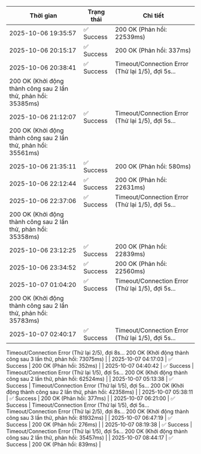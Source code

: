 | Thời gian | Trạng thái | Chi tiết |
|---|---|---|
| 2025-10-06 19:35:57 | ✅ Success | 200 OK (Phản hồi: 22539ms) |
| 2025-10-06 20:15:17 | ✅ Success | 200 OK (Phản hồi: 337ms) |
| 2025-10-06 20:38:41 | ✅ Success | Timeout/Connection Error (Thử lại 1/5), đợi 5s...
200 OK (Khởi động thành công sau 2 lần thử, phản hồi: 35385ms) |
| 2025-10-06 21:12:07 | ✅ Success | Timeout/Connection Error (Thử lại 1/5), đợi 5s...
200 OK (Khởi động thành công sau 2 lần thử, phản hồi: 35561ms) |
| 2025-10-06 21:35:11 | ✅ Success | 200 OK (Phản hồi: 580ms) |
| 2025-10-06 22:12:44 | ✅ Success | 200 OK (Phản hồi: 22631ms) |
| 2025-10-06 22:37:06 | ✅ Success | Timeout/Connection Error (Thử lại 1/5), đợi 5s...
200 OK (Khởi động thành công sau 2 lần thử, phản hồi: 35358ms) |
| 2025-10-06 23:12:25 | ✅ Success | 200 OK (Phản hồi: 22839ms) |
| 2025-10-06 23:34:52 | ✅ Success | 200 OK (Phản hồi: 22560ms) |
| 2025-10-07 01:04:20 | ✅ Success | Timeout/Connection Error (Thử lại 1/5), đợi 5s...
200 OK (Khởi động thành công sau 2 lần thử, phản hồi: 35783ms) |
| 2025-10-07 02:40:17 | ✅ Success | Timeout/Connection Error (Thử lại 1/5), đợi 5s...
Timeout/Connection Error (Thử lại 2/5), đợi 8s...
200 OK (Khởi động thành công sau 3 lần thử, phản hồi: 73075ms) |
| 2025-10-07 04:17:03 | ✅ Success | 200 OK (Phản hồi: 352ms) |
| 2025-10-07 04:40:42 | ✅ Success | Timeout/Connection Error (Thử lại 1/5), đợi 5s...
200 OK (Khởi động thành công sau 2 lần thử, phản hồi: 62524ms) |
| 2025-10-07 05:13:38 | ✅ Success | Timeout/Connection Error (Thử lại 1/5), đợi 5s...
200 OK (Khởi động thành công sau 2 lần thử, phản hồi: 42358ms) |
| 2025-10-07 05:38:11 | ✅ Success | 200 OK (Phản hồi: 377ms) |
| 2025-10-07 06:21:00 | ✅ Success | Timeout/Connection Error (Thử lại 1/5), đợi 5s...
Timeout/Connection Error (Thử lại 2/5), đợi 8s...
200 OK (Khởi động thành công sau 3 lần thử, phản hồi: 81932ms) |
| 2025-10-07 06:47:19 | ✅ Success | 200 OK (Phản hồi: 276ms) |
| 2025-10-07 08:19:38 | ✅ Success | Timeout/Connection Error (Thử lại 1/5), đợi 5s...
200 OK (Khởi động thành công sau 2 lần thử, phản hồi: 35457ms) |
| 2025-10-07 08:44:17 | ✅ Success | 200 OK (Phản hồi: 839ms) |
